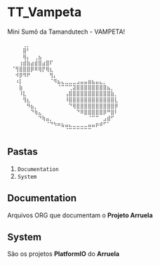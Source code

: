 # TT_Vampeta
 Mini Sumô da Tamandutech - VAMPETA!

 ```
⠀⠀⠀⠀⢀⡀⠀⠀⠀⠀⠀⠀⠀⠀⠀⠀⠀⠀⠀⠀⠀⠀⠀⠀⠀⠀⠀⠀⠀⠀
⠀⠀⠀⠀⣿⠃⠀⠀⠀⠀⠀⠀⠀⠀⠀⠀⠀⠀⠀⠀⠀⠀⠀⠀⠀⠀⠀⠀⠀⠀
⠀⠀⠀⠀⢿⡄⠀⢀⣦⠀⠀⠀⠀⠀⠀⠀⠀⠀⠀⠀⠀⠀⠀⠀⠀⠀⠀⠀⠀⠀
⠀⠀⠀⢰⣾⣷⣴⣾⣿⣴⣿⠏⠀⠀⠀⠀⠀⠀⠀⠀⠀⠀⠀⠀⠀⠀⠀⠀⠀⠀
⠀⠈⢻⣿⣿⣿⡿⠿⢿⡟⢿⣆⠀⠀⠀⠀⠀⠀⠀⠀⠀⠀⠀⠀⠀⠀⠀⠀⠀⠀
⠀⠀⠺⡿⠻⠟⠀⠀⠀⠀⠀⢻⡄⠀⠀⠀⠀⠀⠀⠀⠀⠀⠀⠀⠀⠀⠀⠀⠀⠀
⠀⠀⠰⡇⠀⠀⠀⠀⠀⠀⠀⠈⠻⣦⣄⣀⣀⣀⣠⣤⣤⣶⣦⣤⣄⡀⠀⠀⠀⠀
⠀⠀⠀⣷⠀⠀⠀⠀⠀⠀⠀⠀⠀⠈⠉⠉⢉⣽⣿⣿⣿⣿⣿⣿⣿⣿⣦⡀⠀⠀
⠀⠀⠀⠸⣇⠀⠀⠀⠀⠀⠀⠀⠀⠀⠀⢠⣿⣿⣿⣿⣿⣿⣿⣿⣿⣿⣿⣷⡀⠀
⠀⠀⠀⠀⢻⣆⠀⠀⠀⠀⠀⠀⠀⠀⠀⠸⣿⣿⣿⣿⣿⣿⣿⣿⣿⣿⣿⣿⣇⠀
⠀⠀⠀⠀⠀⠻⣦⡀⠀⠀⠀⠀⠀⠀⠀⠀⠙⢿⣿⣿⣿⣿⣿⣿⣿⣿⣿⣿⡿⠀
⠀⠀⠀⠀⠀⠀⠙⢷⣄⠀⠀⠀⠀⠀⠀⠀⠀⠀⠙⠿⣿⣿⣿⣿⣿⡿⠛⣿⠇⠀
⠀⠀⠀⠀⠀⠀⠀⠀⠙⢷⣤⡀⠀⠀⠀⠀⠀⠀⠀⠀⠀⠈⠉⠉⠀⣠⣾⠋⠀⠀
⠀⠀⠀⠀⠀⠀⠀⠀⠀⠀⠈⠙⠳⠶⣦⣤⣄⣀⣀⣀⣀⣤⣤⡶⠾⠋⠁⠀⠀⠀
⠀⠀⠀⠀⠀⠀⠀⠀⠀⠀⠀⠀⠀⠀⠀⠈⠉⠉⠉⠉⠉⠉⠀⠀⠀⠀⠀⠀⠀⠀
 ```

## Pastas
 1. `Documentation`
 2. `System`

## Documentation
 Arquivos ORG que documentam o __Projeto Arruela__

## System
 São os projetos __PlatformIO__ do __Arruela__
